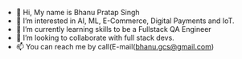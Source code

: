 - 👋 Hi, My name is Bhanu Pratap Singh
- 👀 I’m interested in AI, ML, E-Commerce, Digital Payments and IoT.
- 🌱 I’m currently learning skills to be a Fullstack QA Engineer
- 💞️ I’m looking to collaborate with full stack devs.
- 📫 You can reach me by call(E-mail(bhanu.gcs@gmail.com)

<!---
bp-singh/bp-singh is a ✨ special ✨ repository because its `README.md` (this file) appears on your GitHub profile.
You can click the Preview link to take a look at your changes.
--->
